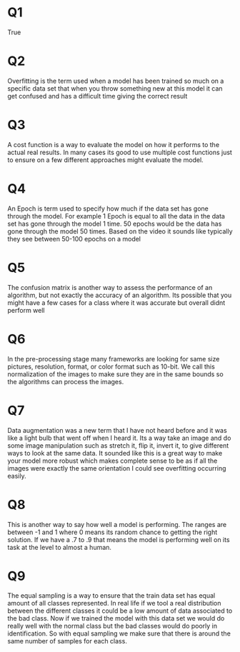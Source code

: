 # Q1
True
# Q2
Overfitting is the term used when a model has been trained so much on a specific data set that when you throw something new at this model it can get confused and has a difficult time giving the correct result
# Q3

A cost function is a way to evaluate the model on how it performs to the actual real results. In many cases its good to use multiple cost functions just to ensure on a few different approaches might evaluate the model.

# Q4

An Epoch is term used to specify how much if the data set has gone through the model. For example 1 Epoch is equal to all the data in the data set has gone through the model 1 time. 50 epochs would be the data has gone through the model 50 times. Based on the video it sounds like typically they see between 50-100 epochs on a model

# Q5

The confusion matrix is another way to assess the performance of an algorithm, but not exactly the accuracy of an algorithm. Its possible that you might have a few cases for a class where it was accurate but overall didnt perform well

# Q6

In the pre-processing stage many frameworks are looking for same size pictures, resolution, format, or color format such as 10-bit. We call this normalization of the images to make sure they are in the same bounds so the algorithms can process the images.

# Q7

Data augmentation was a new term that I have not heard before and it was like a light bulb that went off when I heard it. Its a way take an image and do some image manipulation such as stretch it, flip it, invert it, to give different ways to look at the same data. It sounded like this is a great way to make your model more robust which makes complete sense to be as if all the images were exactly the same orientation I could see overfitting occurring easily. 

# Q8

This is another way to say how well a model is performing. The ranges are between -1 and 1 where 0 means its random chance to getting the right solution. If we have a .7 to .9 that means the model is performing well on its task at the level to almost a human.

# Q9

The equal sampling is a way to ensure that the train data set has equal amount of all classes represented. In real life if we tool a real distribution between the different classes it could be a low amount of data associated to the bad class. Now if we trained the model with this data set we would do really well with the normal class but the bad classes would do poorly in identification. So with equal sampling we make sure that there is around the same number of samples for each class. 